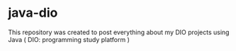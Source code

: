 # java-dio
This repository was created to post everything about my DIO projects using Java ( DIO: programming study platform )
